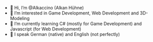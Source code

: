 - 👋 Hi, I’m @Alkaccino (Alkan Hühne)
- 👀 I’m interested in Game Development, Web Development and 3D-Modeling
- 🌱 I’m currently learning C# (mostly for Game Development) and Javascript (for Web Development)
- 💬 I speak German (native) and English (not perfectly)

<!---
Alkaccino/Alkaccino is a ✨ special ✨ repository because its `README.md` (this file) appears on your GitHub profile.
You can click the Preview link to take a look at your changes.
--->
